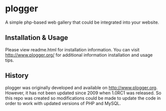 plogger
=======

A simple php-based web gallery that could be integrated into your website. 


Installation & Usage
--------------------

Please view readme.html for installation information. You can visit http://www.plogger.org/ for additional information installation and usage tips.


History
-------

plogger was originally developed and available on http://www.plogger.org.
However, it has not been updated since 2009 when 1.0RC1 was released. So this repo was created so modifications could be made to update the code in order to work with updated versions of PHP and MySQL.

